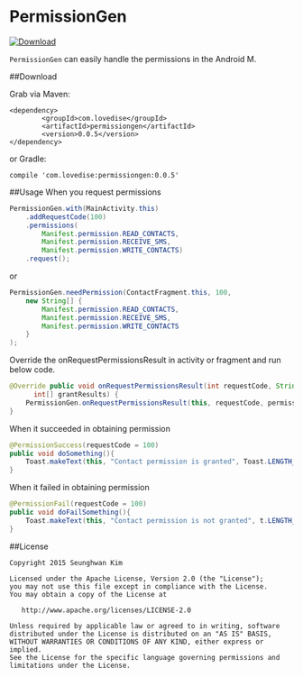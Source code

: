 # PermissionGen

[ ![Download](https://api.bintray.com/packages/lovedise/maven/PermissionGen/images/download.svg) ](https://bintray.com/lovedise/maven/PermissionGen/_latestVersion)

```PermissionGen``` can easily handle the permissions in the Android M.

##Download

Grab via Maven:

```Maven
<dependency>
        <groupId>com.lovedise</groupId>
        <artifactId>permissiongen</artifactId>
        <version>0.0.5</version>
</dependency>
```

or Gradle:

```Gradle
compile 'com.lovedise:permissiongen:0.0.5'
```

##Usage
When you request permissions

```java
PermissionGen.with(MainActivity.this)
	.addRequestCode(100)
	.permissions(
		Manifest.permission.READ_CONTACTS,
		Manifest.permission.RECEIVE_SMS,
		Manifest.permission.WRITE_CONTACTS)
	.request();
```

or

```java
PermissionGen.needPermission(ContactFragment.this, 100, 
	new String[] {
		Manifest.permission.READ_CONTACTS, 
		Manifest.permission.RECEIVE_SMS,
		Manifest.permission.WRITE_CONTACTS
	}
);
```

Override the onRequestPermissionsResult in activity or fragment and run below code.

```java
@Override public void onRequestPermissionsResult(int requestCode, String[] permissions,
      int[] grantResults) {
	PermissionGen.onRequestPermissionsResult(this, requestCode, permissions, grantResults);
}
```


When it succeeded in obtaining permission

```java
@PermissionSuccess(requestCode = 100)
public void doSomething(){
	Toast.makeText(this, "Contact permission is granted", Toast.LENGTH_SHORT).show();
}
```

When it failed in obtaining permission

```java
@PermissionFail(requestCode = 100)
public void doFailSomething(){
	Toast.makeText(this, "Contact permission is not granted", t.LENGTH_SHORT).show();
}
```

##License
```
Copyright 2015 Seunghwan Kim

Licensed under the Apache License, Version 2.0 (the "License");
you may not use this file except in compliance with the License.
You may obtain a copy of the License at

   http://www.apache.org/licenses/LICENSE-2.0

Unless required by applicable law or agreed to in writing, software
distributed under the License is distributed on an "AS IS" BASIS,
WITHOUT WARRANTIES OR CONDITIONS OF ANY KIND, either express or implied.
See the License for the specific language governing permissions and
limitations under the License.
```
